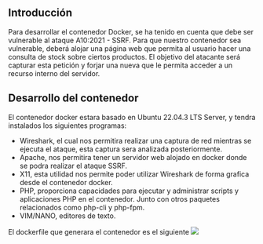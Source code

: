 ## Introducción
Para desarrollar el contenedor Docker, se ha tenido en cuenta que debe ser vulnerable al ataque A10:2021 - SSRF. Para que nuestro contenedor sea vulnerable, deberá alojar una página web que permita al usuario hacer una consulta de stock sobre ciertos productos. El objetivo del atacante será capturar esta petición y forjar una nueva que le permita acceder a un recurso interno del servidor.

## Desarrollo del contenedor
El contenedor docker estara basado en Ubuntu 22.04.3 LTS Server, y tendra instalados los siguientes programas:
* Wireshark, el cual nos permitira realizar una captura de red mientras se ejecuta el ataque, esta captura sera analizada posteriormente. 
* Apache, nos permitira tener un servidor web alojado en docker donde se podra realizar el ataque SSRF.
* X11, esta utilidad nos permite poder utilizar Wireshark de forma grafica desde el contenedor docker.
* PHP,  proporciona capacidades para ejecutar y administrar scripts y aplicaciones PHP en el contenedor. Junto con otros paquetes relacionados como php-cli y php-fpm.
* VIM/NANO, editores de texto.

El dockerfile que generara el contenedor es el siguiente
![](Assets/dockerfile.png)

